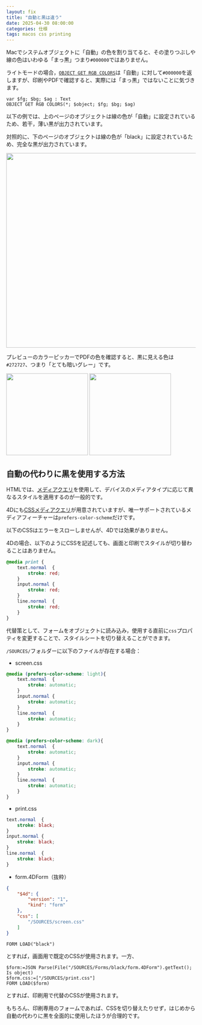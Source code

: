 ```yaml
---
layout: fix
title: "自動と黒は違う"
date: 2025-04-30 08:00:00
categories: 仕様
tags: macos css printing
---
```


Macでシステムオブジェクトに「自動」の色を割り当てると、その塗りつぶしや線の色はいわゆる「まっ黒」つまり`#000000`ではありません。

ライトモードの場合，[`OBJECT GET RGB COLORS`](https://developer.4d.com/docs/commands/object-get-rgb-colors)は「自動」に対して`#000000`を返しますが、印刷やPDFで確認すると、実際には「まっ黒」ではないことに気づきます。

```4d
var $fg; $bg; $ag : Text
OBJECT GET RGB COLORS(*; $object; $fg; $bg; $ag)
```

以下の例では、上のページのオブジェクトは線の色が「自動」に設定されているため、若干，薄い黒が出力されています。

対照的に、下のページのオブジェクトは線の色が「black」に設定されているため、完全な黒が出力されています。

<img src="https://github.com/user-attachments/assets/b7438125-a77b-4c37-84df-78d5a570bef0" width=516 height=auto >

プレビューのカラーピッカーでPDFの色を確認すると、黒に見える色は`#272727`、つまり「とても暗いグレー」です。

<img src="https://github.com/user-attachments/assets/6f579815-5dc3-41e6-81a1-348ed8518e44" width=217 height=auto >
<img src="https://github.com/user-attachments/assets/96c98077-a30b-42e3-b6a0-c4abf875618c" width=217 height=auto >

## 自動の代わりに黒を使用する方法

HTMLでは、[メディアクエリ](https://developer.mozilla.org/en-US/docs/Web/CSS/CSS_media_queries/Using_media_queries)を使用して、デバイスのメディアタイプに応じて異なるスタイルを適用するのが一般的です。

4Dにも[CSSメディアクエリ](https://developer.mozilla.org/en-US/docs/Web/CSS/CSS_media_queries/Using_media_queries)が用意されていますが、唯一サポートされているメディアフィーチャーは`prefers-color-scheme`だけです。

以下のCSSはエラーをスローしませんが、4Dでは効果がありません。

4Dの場合、以下のようにCSSを記述しても、画面と印刷でスタイルが切り替わることはありません。

```css
@media print {
	text.normal  {
		stroke: red;		
	}
	input.normal {
		stroke: red;
	}	
	line.normal  {
		stroke: red;
	}
}
```

代替策として、フォームをオブジェクトに読み込み，使用する直前に`css`プロパティを変更することで、スタイルシートを切り替えることができます。

`/SOURCES/`フォルダーに以下のファイルが存在する場合：

* screen.css

```css
@media (prefers-color-scheme: light){
	text.normal  {
		stroke: automatic;		
	}
	input.normal {
		stroke: automatic;
	}	
	line.normal  {
		stroke: automatic;	
	}
}

@media (prefers-color-scheme: dark){
	text.normal  {
		stroke: automatic;		
	}
	input.normal {
		stroke: automatic;
	}	
	line.normal  {
		stroke: automatic;	
	}
}
```

* print.css

```css
text.normal  {
	stroke: black;		
}
input.normal {
	stroke: black;
}	
line.normal  {
	stroke: black;
}
```

* form.4DForm（抜粋）

```json
{
	"$4d": {
		"version": "1",
		"kind": "form"
	},
	"css": [
		"/SOURCES/screen.css"
	]
}
```

```4d
FORM LOAD("black")
```

とすれば，画面用で既定のCSSが使用されます。一方、

```4d
$form:=JSON Parse(File("/SOURCES/Forms/black/form.4DForm").getText(); Is object)
$form.css:=["/SOURCES/print.css"] 
FORM LOAD($form)
```

とすれば、印刷用で代替のCSSが使用されます。

もちろん、印刷専用のフォームであれば、CSSを切り替えたりせず，はじめから自動の代わりに黒を全面的に使用したほうが合理的です。
